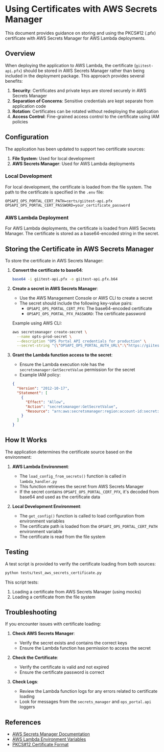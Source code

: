 # Using Certificates with AWS Secrets Manager

This document provides guidance on storing and using the PKCS#12 (.pfx) certificate with AWS Secrets Manager for AWS Lambda deployments.

## Overview

When deploying the application to AWS Lambda, the certificate (`giitest-api.pfx`) should be stored in AWS Secrets Manager rather than being included in the deployment package. This approach provides several benefits:

1. **Security**: Certificates and private keys are stored securely in AWS Secrets Manager
2. **Separation of Concerns**: Sensitive credentials are kept separate from application code
3. **Rotation**: Certificates can be rotated without redeploying the application
4. **Access Control**: Fine-grained access control to the certificate using IAM policies

## Configuration

The application has been updated to support two certificate sources:

1. **File System**: Used for local development
2. **AWS Secrets Manager**: Used for AWS Lambda deployments

### Local Development

For local development, the certificate is loaded from the file system. The path to the certificate is specified in the `.env` file:

```
OPSAPI_OPS_PORTAL_CERT_PATH=certs/giitest-api.pfx
OPSAPI_OPS_PORTAL_CERT_PASSWORD=your_certificate_password
```

### AWS Lambda Deployment

For AWS Lambda deployments, the certificate is loaded from AWS Secrets Manager. The certificate is stored as a base64-encoded string in the secret.

## Storing the Certificate in AWS Secrets Manager

To store the certificate in AWS Secrets Manager:

1. **Convert the certificate to base64**:

   ```bash
   base64 -i giitest-api.pfx -o giitest-api.pfx.b64
   ```

2. **Create a secret in AWS Secrets Manager**:

   - Use the AWS Management Console or AWS CLI to create a secret
   - The secret should include the following key-value pairs:
     - `OPSAPI_OPS_PORTAL_CERT_PFX`: The base64-encoded certificate
     - `OPSAPI_OPS_PORTAL_PFX_PASSWORD`: The certificate password

   Example using AWS CLI:

   ```bash
   aws secretsmanager create-secret \
     --name opts-prod-secret \
     --description "OPS Portal API credentials for production" \
     --secret-string "{\"OPSAPI_OPS_PORTAL_AUTH_URL\":\"https://giitest-api.dhs.gov/dhsopsportal.api/api/auth/token\",\"OPSAPI_OPS_PORTAL_ITEM_URL\":\"https://giitest-api.dhs.gov/dhsopsportal.api/api/Item\",\"OPSAPI_OPS_PORTAL_CLIENT_ID\":\"your_client_id\",\"OPSAPI_OPS_PORTAL_CLIENT_SECRET\":\"your_client_secret\",\"OPSAPI_OPS_PORTAL_VERIFY_SSL\":\"true\",\"OPSAPI_OPS_PORTAL_CERT_PFX\":\"$(cat giitest-api.pfx.b64)\",\"OPSAPI_OPS_PORTAL_PFX_PASSWORD\":\"your_certificate_password\"}"
   ```

3. **Grant the Lambda function access to the secret**:

   - Ensure the Lambda execution role has the `secretsmanager:GetSecretValue` permission for the secret
   - Example IAM policy:

   ```json
   {
     "Version": "2012-10-17",
     "Statement": [
       {
         "Effect": "Allow",
         "Action": "secretsmanager:GetSecretValue",
         "Resource": "arn:aws:secretsmanager:region:account-id:secret:opts-*"
       }
     ]
   }
   ```

## How It Works

The application determines the certificate source based on the environment:

1. **AWS Lambda Environment**:
   - The `load_config_from_secrets()` function is called in `lambda_handler.py`
   - This function retrieves the secret from AWS Secrets Manager
   - If the secret contains `OPSAPI_OPS_PORTAL_CERT_PFX`, it's decoded from base64 and used as the certificate data

2. **Local Development Environment**:
   - The `get_config()` function is called to load configuration from environment variables
   - The certificate path is loaded from the `OPSAPI_OPS_PORTAL_CERT_PATH` environment variable
   - The certificate is read from the file system

## Testing

A test script is provided to verify the certificate loading from both sources:

```bash
python tests/test_aws_secrets_certificate.py
```

This script tests:
1. Loading a certificate from AWS Secrets Manager (using mocks)
2. Loading a certificate from the file system

## Troubleshooting

If you encounter issues with certificate loading:

1. **Check AWS Secrets Manager**:
   - Verify the secret exists and contains the correct keys
   - Ensure the Lambda function has permission to access the secret

2. **Check the Certificate**:
   - Verify the certificate is valid and not expired
   - Ensure the certificate password is correct

3. **Check Logs**:
   - Review the Lambda function logs for any errors related to certificate loading
   - Look for messages from the `secrets_manager` and `ops_portal.api` loggers

## References

- [AWS Secrets Manager Documentation](https://docs.aws.amazon.com/secretsmanager/latest/userguide/intro.html)
- [AWS Lambda Environment Variables](https://docs.aws.amazon.com/lambda/latest/dg/configuration-envvars.html)
- [PKCS#12 Certificate Format](https://en.wikipedia.org/wiki/PKCS_12)
